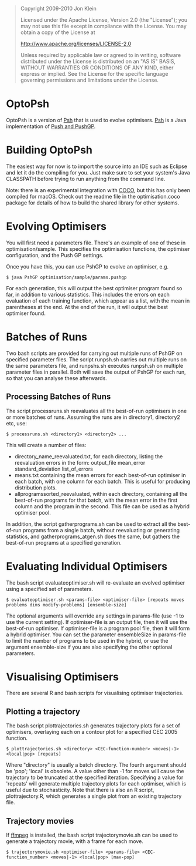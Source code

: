 > Copyright 2009-2010 Jon Klein
>
> Licensed under the Apache License, Version 2.0 (the "License");
> you may not use this file except in compliance with the License.
> You may obtain a copy of the License at
>
>    http://www.apache.org/licenses/LICENSE-2.0
>
> Unless required by applicable law or agreed to in writing, software
> distributed under the License is distributed on an "AS IS" BASIS,
> WITHOUT WARRANTIES OR CONDITIONS OF ANY KIND, either express or implied.
> See the License for the specific language governing permissions and
> limitations under the License.

OptoPsh
=======

OptoPsh is a version of [Psh](http://spiderland.org/Psh/) that is used to evolve optimisers. [Psh](http://spiderland.org/Psh/) is a Java implementation of [Push and PushGP](http://hampshire.edu/lspector/push.html).


Building OptoPsh
================
The easiest way for now is to import the source into an IDE such as Eclipse and let it do the compiling for you. Just make sure to set your system's Java CLASSPATH before trying to run anything from the command line.

Note: there is an experimental integration with [COCO](https://coco.gforge.inria.fr), but this has only been compiled for macOS. Check out the readme file in the optimisation.coco package for details of how to build the shared library for other systems.

Evolving Optimisers
===================
You will first need a parameters file. There's an example of one of these in optimisation/sample. This specifies the optimisation functions, the optimiser configuration, and the Push GP settings.

Once you have this, you can use PshGP to evolve an optimiser, e.g.

    $ java PshGP optimisation/sample/params.pushgp

For each generation, this will output the best optimiser program found so far, in addition to various statistics. This includes the errors on each evaluation of each training function, which appear as a list, with the mean in parentheses at the end. At the end of the run, it will output the best optimiser found.

Batches of Runs
===============
Two bash scripts are provided for carrying out multiple runs of PshGP on specified parameter files. The script runpsh.sh carries out multiple runs on the same parameters file, and runpshs.sh executes runpsh.sh on multiple parameter files in parallel. Both will save the output of PshGP for each run, so that you can analyse these afterwards.

Processing Batches of Runs
--------------------------
The script processruns.sh reevaluates all the best-of-run optimisers in one or more batches of runs. Assuming the runs are in directory1, directory2 etc, use:

    $ processruns.sh <directory1> <directory2> ...

This will create a number of files:
- directory_name_reevaluated.txt, for each directory, listing the reevaluation errors in the form: output_file mean_error standard_deviation list_of_errors
- means.txt containing the mean errors for each best-of-run optimiser in each batch, with one column for each batch. This is useful for producing distribution plots.
- allprogramssorted_reevaluated, within each directory, containing all the best-of-run programs for that batch, with the mean error in the first column and the program in the second. This file can be used as a hybrid optimiser pool.

In addition, the script gatherprograms.sh can be used to extract all the best-of-run programs from a single batch, without reevaluating or generating statistics, and gatherprograms_atgen.sh does the same, but gathers the best-of-run programs at a specified generation.

Evaluating Individual Optimisers
================================

The bash script evaluateoptimiser.sh will re-evaluate an evolved optimiser using a specified set of parameters.

    $ evaluateoptimiser.sh <params-file> <optimiser-file> [repeats moves problems dims modify-problems] [ensemble-size]

The optional arguments will override any settings in params-file (use -1 to use the current setting). If optimiser-file is an output file, then it will use the best-of-run optimiser. If optimiser-file is a program pool file, then it will form a hybrid optimiser. You can set the parameter ensembleSize in params-file to limit the number of programs to be used in the hybrid, or use the argument ensemble-size if you are also specifying the other optional parameters.

Visualising Optimisers
======================

There are several R and bash scripts for visualising optimiser trajectories.

Plotting a trajectory
---------------------

The bash script plottrajectories.sh generates trajectory plots for a set of optimisers, overlaying each on a contour plot for a specified CEC 2005 function.

    $ plottrajectories.sh <directory> <CEC-function-number> <moves|-1> <local|pop> [repeats]

Where "directory" is usually a batch directory. The fourth argument should be 'pop'; 'local' is obsolete. A value other than -1 for moves will cause the trajectory to be truncated at the specified iteration. Specifying a value for 'repeats' will generate multiple trajectory plots for each optimiser, which is useful due to stochasticity. Note that there is also an R script, plottrajectory.R, which generates a single plot from an existing trajectory file.

Trajectory movies
-----------------

If [ffmpeg](https://www.ffmpeg.org) is installed, the bash script trajectorymovie.sh can be used to generate a trajectory movie, with a frame for each move.

    $ trajectorymovie.sh <optimiser-file> <params-file> <CEC-function_number> <moves|-1> <local|pop> [max-pop]
